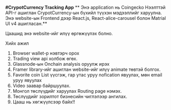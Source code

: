 **#CrypotCurrency Tracking App**
**
Энэ application нь Coingecko Нээлттэй API-г ашиглан CrypotCurrency-ын бүхийл түүхэн мэдээллийг харуулна.
Энэ website-ын Frontend дээр React.js, React-alice-carousel болон Matrial UI v4 ашигласан.**

Цаашид энэ website-ийг илүү өргөжүүлэх болно.

Хийх ажил
1. Browser wallet-р нэвтэрч орох
2. Trading view api холбож өгөх.
3. Glassnode-ын Onchain anаlysis оруулж ирэх
4. Framer library-ийг ашиглан website-ийг илүү animate төвтэй болгох.
5. Favorite coin List үүсгэж, гар утас уруу nofication явуулах, мөн email уруу явуулах
6. Video заавар байршуулах.
7. Mонгол төслүүдийг харуулах Routing page нэмэх.
8. Төслүүдийг зорилтот бизнесийн чиглэлээр ангилах.
9. Цааш нь хөгжүүлсээр байх!!
